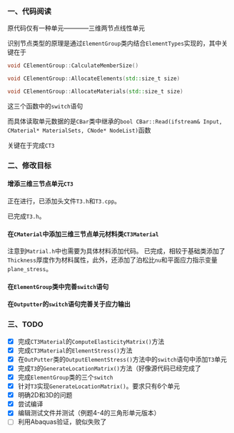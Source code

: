 ### 一、代码阅读
原代码仅有一种单元————三维两节点线性单元

识别节点类型的原理是通过`ElementGroup`类内结合`ElementTypes`实现的，其中关键在于
```C++
void CElementGroup::CalculateMemberSize()

void CElementGroup::AllocateElements(std::size_t size)

void CElementGroup::AllocateMaterials(std::size_t size)
```
这三个函数中的`switch`语句

而具体读取单元数据的是`CBar`类中继承的`bool CBar::Read(ifstream& Input, CMaterial* MaterialSets, CNode* NodeList)`函数

关键在于完成`CT3`



### 二、修改目标
#### 增添三维三节点单元`CT3`
正在进行，已添加头文件`T3.h`和`T3.cpp`。

已完成`T3.h`。

#### 在`CMaterial`中添加三维三节点单元材料类`CT3Material`
注意到`Matrial.h`中也需要为具体材料添加代码。
已完成，相较于基础类添加了`Thickness`厚度作为材料属性，此外，还添加了泊松比`nu`和平面应力指示变量`plane_stress`。

#### 在`ElementGroup`类中完善`switch`语句

#### 在`Outputter`的`switch`语句完善关于应力输出

### 三、TODO
- [x] 完成`CT3Material`的`ComputeElasticityMatrix()`方法
- [x] 完成`CT3Material`的`ElementStress()`方法
- [x] 在`OutPutter`类的`OutputElementStress()`方法中的`switch`语句中添加`T3`单元
- [x] 完成`T3`的`GenerateLocationMatrix()`方法（好像源代码已经完成了
- [x] 完成`ElementGroup`类的三个`switch`
- [x] 针对`T3`实现`GenerateLocationMatrix()`。要求只有6个单元
- [x] 明确2D和3D的问题
- [x] 尝试编译
- [x] 编辑测试文件并测试（例题4-4的三角形单元版本）
- [ ] 利用Abaquas验证，貌似失败了
